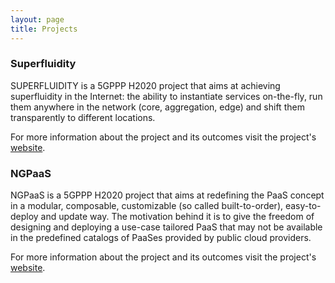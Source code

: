 ```yaml
---
layout: page
title: Projects
---
```


### Superfluidity 
SUPERFLUIDITY is a 5GPPP H2020 project that aims at achieving superfluidity in the Internet: the ability to instantiate services on-the-fly, run them anywhere in the network (core, aggregation, edge) and shift them transparently to different locations.

For more information about the project and its outcomes visit the project's [website](http://superfluidity.eu/).

### NGPaaS
NGPaaS is a 5GPPP H2020 project that aims at redefining the PaaS concept in a modular, composable, customizable (so called built-to-order), easy-to-deploy and update way. The motivation behind it is to give the freedom of designing and deploying a use-case tailored PaaS that may not be available in the predefined catalogs of PaaSes provided by public cloud providers.

For more information about the project and its outcomes visit the project's [website](http://ngpaas.eu/).
